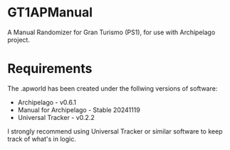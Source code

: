 # GT1APManual
A Manual Randomizer for Gran Turismo (PS1), for use with Archipelago project.

# Requirements
The .apworld has been created under the follwing versions of software:
- Archipelago - v0.6.1
- Manual for Archipelago - Stable 20241119
- Universal Tracker - v0.2.2

I strongly recommend using Universal Tracker or similar software to keep track of what's in logic.